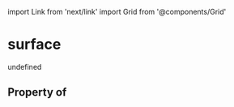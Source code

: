 import Link from 'next/link'
import Grid from '@components/Grid'

# surface

undefined

## Property of



